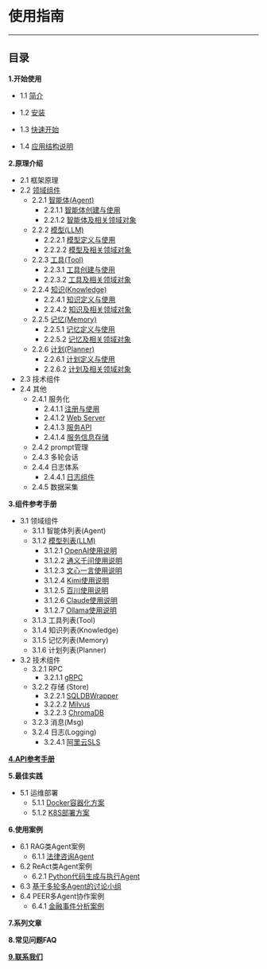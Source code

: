 # 使用指南
************************************************
## 目录

**1.开始使用**

* 1.1 [简介](1_1_简介.md)

* 1.2 [安装](1_2_安装.md)

* 1.3 [快速开始](1_3_快速开始.md)

* 1.4 [应用结构说明](1_4_应用工程结构及说明.md)

**2.原理介绍**

* 2.1 框架原理
* 2.2 [领域组件](2_2_领域组件原理.md)
  * 2.2.1 [智能体(Agent)](2_2_1_智能体.md)
    * 2.2.1.1 [智能体创建与使用](2_2_1_智能体创建与使用.md)
    * 2.2.1.2 [智能体及相关领域对象](2_2_1_智能体及相关领域对象.md)
  * 2.2.2 [模型(LLM)](2_2_2_模型.md)
    * 2.2.2.1 [模型定义与使用](2_2_2_模型及相关领域对象.md)
    * 2.2.2.2 [模型及相关领域对象](2_2_2_模型及相关领域对象.md)
  * 2.2.3 [工具(Tool)](2_2_3_工具.md)
    * 2.2.3.1 [工具创建与使用](2_2_3_工具创建与使用.md)
    * 2.2.3.2 [工具及相关领域对象](2_2_3_工具及相关领域对象.md)
  * 2.2.4 [知识(Knowledge)](2_2_4_知识.md)
    * 2.2.4.1 [知识定义与使用](2_2_4_知识定义与使用.md)
    * 2.2.4.2 [知识及相关领域对象](2_2_4_知识及相关领域对象.md)
  * 2.2.5 [记忆(Memory)](2_2_5_记忆.md)
    * 2.2.5.1 [记忆定义与使用](2_2_5_记忆定义与使用.md)
    * 2.2.5.2 [记忆及相关领域对象](2_2_5_记忆及相关领域对象.md)
  * 2.2.6 [计划(Planner)](2_2_6_计划.md)
    * 2.2.6.1 [计划定义与使用](2_2_6_计划定义与使用.md)
    * 2.2.6.2 [计划及相关领域对象](2_2_6_计划及相关领域对象.md)
* 2.3 技术组件
* 2.4 其他
  * 2.4.1 服务化
    * 2.4.1.1 [注册与使用](2_4_1_服务注册与使用.md)
    * 2.4.1.2 [Web Server](2_4_1_Web_Server.md)
    * 2.4.1.3 [服务API](2_4_1_服务Api.md)
    * 2.4.1.4 [服务信息存储](2_4_1_服务信息存储.md)
  * 2.4.2 prompt管理
  * 2.4.3 多轮会话
  * 2.4.4 日志体系
    * 2.4.4.1 [日志组件](2_4_4_日志组件.md)
  * 2.4.5 数据采集

**3.组件参考手册**
* 3.1 领域组件
  * 3.1.1 智能体列表(Agent)
  * 3.1.2 [模型列表(LLM)](3_1_2_0_模型列表.md)
    * 3.1.2.1 [OpenAI使用说明](3_1_2_OpenAI使用.md)
    * 3.1.2.2 [通义千问使用说明](3_1_2_Qwen使用.md)
    * 3.1.2.3 [文心一言使用说明](3_1_2_文心使用.md)
    * 3.1.2.4 [Kimi使用说明](3_1_2_Kimi使用.md)
    * 3.1.2.5 [百川使用说明](3_1_2_百川使用.md)
    * 3.1.2.6 [Claude使用说明](3_1_2_Claude使用.md)
    * 3.1.2.7 [Ollama使用说明](3_1_2_Ollama使用.md)
  * 3.1.3 工具列表(Tool)
  * 3.1.4 知识列表(Knowledge)
  * 3.1.5 记忆列表(Memory)
  * 3.1.6 计划列表(Planner)
* 3.2 技术组件
  * 3.2.1 RPC
    * 3.2.1.1 [gRPC](3_2_1_gRPC.md)
  * 3.2.2 存储 (Store)
    * 3.2.2.1 [SQLDBWrapper](2_3_1_SQLDB_WRAPPER.md)
    * 3.2.2.2 [Milvus](3_3_1_Milvus.md)
    * 3.2.2.3 [ChromaDB](3_3_2_ChromaDB.md)
  * 3.2.3 消息(Msg)
  * 3.2.4 日志(Logging)
    * 3.2.4.1 [阿里云SLS](3_2_4_阿里云SLS.md)

**[4.API参考手册](4_1_API参考.md)**

**5.最佳实践**
* 5.1 运维部署
  * 5.1.1 [Docker容器化方案](5_1_1_Docker容器化部署.md)
  * 5.1.2 [K8S部署方案](5_1_2_K8S部署.md)

**6.使用案例**
* 6.1 RAG类Agent案例
  * 6.1.1 [法律咨询Agent](7_1_1_法律咨询案例.md)
* 6.2 ReAct类Agent案例
  * 6.2.1 [Python代码生成与执行Agent](7_1_1_Python自动执行案例.md)
* 6.3 [基于多轮多Agent的讨论小组](6_2_1_讨论组.md)
* 6.4 PEER多Agent协作案例
  * 6.4.1 [金融事件分析案例](./6_4_1_金融事件分析案例.md)

**7.系列文章**

**8.常见问题FAQ**

**[9.联系我们](6_1_联系我们.md)**
